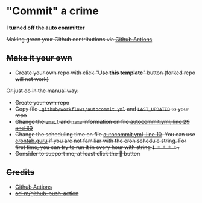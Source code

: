 # "Commit" a crime

**I turned off the auto committer**

~~Making green your Github contributions via [Github Actions](https://github.com/features/actions)~~

## ~~Make it your own~~

- ~~Create your own repo with click "**Use this template**" button (forked repo will not work)~~

~~Or just do in the manual way:~~

- ~~Create your own repo~~
- ~~Copy file `.github/workflows/autocommit.yml` and `LAST_UPDATED` to your repo~~
- ~~Change the `email` and `name` information on file [autocommit.yml, line 29 and 30](https://github.com/0xb4dc0d3x/Commit-a-crime/blob/master/.github/workflows/autocommit.yml#L29)~~
- ~~Change the scheduling time on file [autocommit.yml, line 10](https://github.com/0xb4dc0d3x/Commit-a-crime/blob/master/.github/workflows/autocommit.yml#L10). You can use [crontab.guru](https://crontab.guru/) if you are not familiar with the cron schedule string. For first time, you can try to run it in every hour with string `1 * * * *` .~~
- ~~Consider to support me, at least click the 🌟 button~~




## ~~Credits~~

- ~~[Github Actions](https://github.com/features/actions)~~
- ~~[ad-m/github-push-action](https://github.com/ad-m/github-push-action)~~
